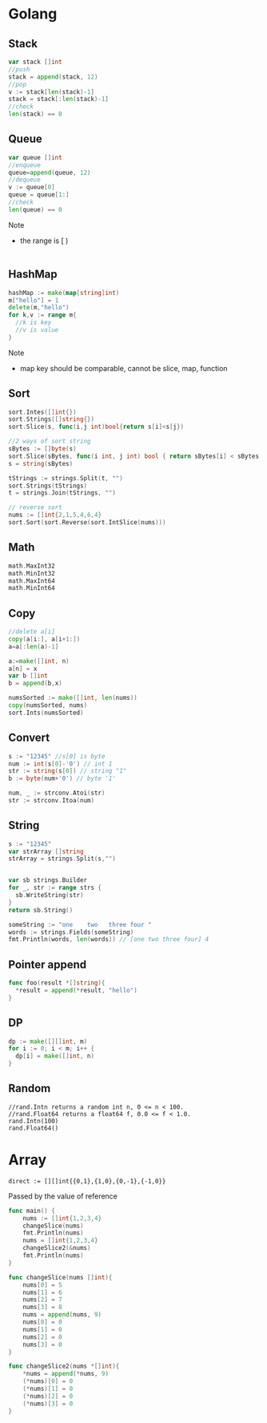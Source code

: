 # Golang

## Stack
```go
var stack []int
//push
stack = append(stack, 12)
//pop
v := stack[len(stack)-1]
stack = stack[:len(stack)-1]
//check
len(stack) == 0
```

## Queue
```go
var queue []int
//enqueue
queue=append(queue, 12)
//dequeue
v := queue[0]
queue = queue[1:]
//check
len(queue) == 0
```

Note
- the range is [ )
</br></br>

## HashMap
```go
hashMap := make(map[string]int)
m["hello"] = 1
delete(m,"hello")
for k,v := range m{
  //k is key
  //v is value
}
```
Note
- map key should be comparable, cannot be slice, map, function

## Sort
```go
sort.Intes([]int{})
sort.Strings([]string{})
sort.Slice(s, func(i,j int)bool{return s[i]<s[j})

//2 ways of sort string
sBytes := []byte(s)
sort.Slice(sBytes, func(i int, j int) bool { return sBytes[i] < sBytes[j] })
s = string(sBytes)

tStrings := strings.Split(t, "")
sort.Strings(tStrings)
t = strings.Join(tStrings, "")

// reverse sort
nums := []int{2,1,5,4,6,4}
sort.Sort(sort.Reverse(sort.IntSlice(nums)))
```
## Math
```go
math.MaxInt32
math.MinInt32
math.MaxInt64
math.MinInt64
```
## Copy
```go
//delete a[i]
copy(a[i:], a[i+1:])
a=a[:len(a)-1]

a:=make([]int, n)
a[n] = x
var b []int
b = append(b,x)

numsSorted := make([]int, len(nums))
copy(numsSorted, nums)
sort.Ints(numsSorted)
```
## Convert
```go
s := "12345" //s[0] is byte
num := int(s[0]-'0') // int 1
str := string(s[0]) // string "1"
b := byte(num+'0') // byte '1'

num, _ := strconv.Atoi(str)
str := strconv.Itoa(num)
```

## String
```go
s := "12345"
var strArray []string
strArray = strings.Split(s,"")


var sb strings.Builder
for _, str := range strs {
  sb.WriteString(str)
}
return sb.String()

someString := "one    two   three four "
words := strings.Fields(someString)
fmt.Println(words, len(words)) // [one two three four] 4
```

## Pointer append
```go
func foo(result *[]string){
  *result = append(*result, "hello")
}
```

## DP
```go
dp := make([][]int, m)
for i := 0; i < m; i++ {
  dp[i] = make([]int, n)
}
```

## Random
```
//rand.Intn returns a random int n, 0 <= n < 100.
//rand.Float64 returns a float64 f, 0.0 <= f < 1.0.
rand.Intn(100)
rand.Float64()
```
# Array
```
direct := [][]int{{0,1},{1,0},{0,-1},{-1,0}}
```
Passed by the value of reference
```go
func main() {
	nums := []int{1,2,3,4}
	changeSlice(nums)
	fmt.Println(nums)
	nums = []int{1,2,3,4}
	changeSlice2(&nums)
	fmt.Println(nums)
}

func changeSlice(nums []int){
	nums[0] = 5
	nums[1] = 6
	nums[2] = 7
	nums[3] = 8
	nums = append(nums, 9)
	nums[0] = 0
	nums[1] = 0
	nums[2] = 0
	nums[3] = 0
}

func changeSlice2(nums *[]int){
	*nums = append(*nums, 9)
	(*nums)[0] = 0
	(*nums)[1] = 0
	(*nums)[2] = 0
	(*nums)[3] = 0
}
```
